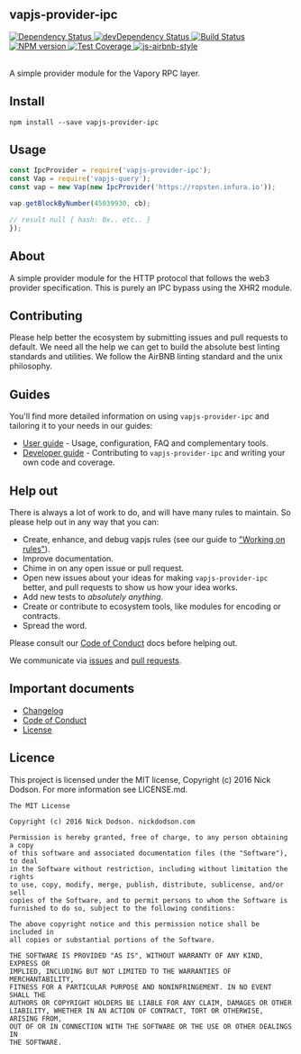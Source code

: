 ## vapjs-provider-ipc

<div>
  <!-- Dependency Status -->
  <a href="https://david-dm.org/vapjs/vapjs-provider-ipc">
    <img src="https://david-dm.org/vapjs/vapjs-provider-ipc.svg"
    alt="Dependency Status" />
  </a>

  <!-- devDependency Status -->
  <a href="https://david-dm.org/vapjs/vapjs-provider-ipc#info=devDependencies">
    <img src="https://david-dm.org/vapjs/vapjs-provider-ipc/dev-status.svg" alt="devDependency Status" />
  </a>

  <!-- Build Status -->
  <a href="https://travis-ci.org/vapjs/vapjs-provider-ipc">
    <img src="https://travis-ci.org/vapjs/vapjs-provider-ipc.svg"
    alt="Build Status" />
  </a>

  <!-- NPM Version -->
  <a href="https://www.npmjs.org/package/vapjs-provider-ipc">
    <img src="http://img.shields.io/npm/v/vapjs-provider-ipc.svg"
    alt="NPM version" />
  </a>

  <!-- Test Coverage -->
  <a href="https://coveralls.io/r/vapjs/vapjs-provider-ipc">
    <img src="https://coveralls.io/repos/github/vapjs/vapjs-provider-ipc/badge.svg" alt="Test Coverage" />
  </a>

  <!-- Javascript Style -->
  <a href="http://airbnb.io/javascript/">
    <img src="https://img.shields.io/badge/code%20style-airbnb-brightgreen.svg" alt="js-airbnb-style" />
  </a>
</div>

<br />

A simple provider module for the Vapory RPC layer.

## Install

```
npm install --save vapjs-provider-ipc
```

## Usage

```js
const IpcProvider = require('vapjs-provider-ipc');
const Vap = require('vapjs-query');
const vap = new Vap(new IpcProvider('https://ropsten.infura.io'));

vap.getBlockByNumber(45039930, cb);

// result null { hash: 0x.. etc.. }
});
```

## About

A simple provider module for the HTTP protocol that follows the web3 provider specification. This is purely an IPC bypass using the XHR2 module.

## Contributing

Please help better the ecosystem by submitting issues and pull requests to default. We need all the help we can get to build the absolute best linting standards and utilities. We follow the AirBNB linting standard and the unix philosophy.

## Guides

You'll find more detailed information on using `vapjs-provider-ipc` and tailoring it to your needs in our guides:

- [User guide](docs/user-guide.md) - Usage, configuration, FAQ and complementary tools.
- [Developer guide](docs/developer-guide.md) - Contributing to `vapjs-provider-ipc` and writing your own code and coverage.

## Help out

There is always a lot of work to do, and will have many rules to maintain. So please help out in any way that you can:

- Create, enhance, and debug vapjs rules (see our guide to ["Working on rules"](./github/CONTRIBUTING.md)).
- Improve documentation.
- Chime in on any open issue or pull request.
- Open new issues about your ideas for making `vapjs-provider-ipc` better, and pull requests to show us how your idea works.
- Add new tests to *absolutely anything*.
- Create or contribute to ecosystem tools, like modules for encoding or contracts.
- Spread the word.

Please consult our [Code of Conduct](CODE_OF_CONDUCT.md) docs before helping out.

We communicate via [issues](https://github.com/vapjs/vapjs-provider-ipc/issues) and [pull requests](https://github.com/vapjs/vapjs-provider-ipc/pulls).

## Important documents

- [Changelog](CHANGELOG.md)
- [Code of Conduct](CODE_OF_CONDUCT.md)
- [License](https://raw.githubusercontent.com/vapjs/vapjs-provider-ipc/master/LICENSE)

## Licence

This project is licensed under the MIT license, Copyright (c) 2016 Nick Dodson. For more information see LICENSE.md.

```
The MIT License

Copyright (c) 2016 Nick Dodson. nickdodson.com

Permission is hereby granted, free of charge, to any person obtaining a copy
of this software and associated documentation files (the "Software"), to deal
in the Software without restriction, including without limitation the rights
to use, copy, modify, merge, publish, distribute, sublicense, and/or sell
copies of the Software, and to permit persons to whom the Software is
furnished to do so, subject to the following conditions:

The above copyright notice and this permission notice shall be included in
all copies or substantial portions of the Software.

THE SOFTWARE IS PROVIDED "AS IS", WITHOUT WARRANTY OF ANY KIND, EXPRESS OR
IMPLIED, INCLUDING BUT NOT LIMITED TO THE WARRANTIES OF MERCHANTABILITY,
FITNESS FOR A PARTICULAR PURPOSE AND NONINFRINGEMENT. IN NO EVENT SHALL THE
AUTHORS OR COPYRIGHT HOLDERS BE LIABLE FOR ANY CLAIM, DAMAGES OR OTHER
LIABILITY, WHETHER IN AN ACTION OF CONTRACT, TORT OR OTHERWISE, ARISING FROM,
OUT OF OR IN CONNECTION WITH THE SOFTWARE OR THE USE OR OTHER DEALINGS IN
THE SOFTWARE.
```
